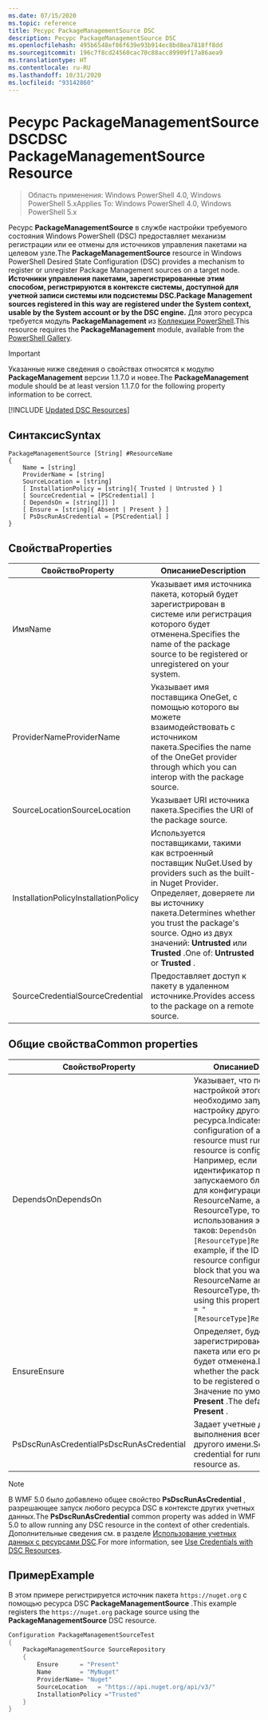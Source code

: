 ```yaml
---
ms.date: 07/15/2020
ms.topic: reference
title: Ресурс PackageManagementSource DSC
description: Ресурс PackageManagementSource DSC
ms.openlocfilehash: 495b6548ef86f639e93b914ec8bd8ea7818ff8dd
ms.sourcegitcommit: 196c7f8cd24560cac70c88acc89909f17a86aea9
ms.translationtype: HT
ms.contentlocale: ru-RU
ms.lasthandoff: 10/31/2020
ms.locfileid: "93142860"
---
```

# <a name="dsc-packagemanagementsource-resource"></a><span data-ttu-id="948c0-103">Ресурс PackageManagementSource DSC</span><span class="sxs-lookup"><span data-stu-id="948c0-103">DSC PackageManagementSource Resource</span></span>

> <span data-ttu-id="948c0-104">Область применения: Windows PowerShell 4.0, Windows PowerShell 5.x</span><span class="sxs-lookup"><span data-stu-id="948c0-104">Applies To: Windows PowerShell 4.0, Windows PowerShell 5.x</span></span>

<span data-ttu-id="948c0-105">Ресурс **PackageManagementSource** в службе настройки требуемого состояния Windows PowerShell (DSC) предоставляет механизм регистрации или ее отмены для источников управления пакетами на целевом узле.</span><span class="sxs-lookup"><span data-stu-id="948c0-105">The **PackageManagementSource** resource in Windows PowerShell Desired State Configuration (DSC) provides a mechanism to register or unregister Package Management sources on a target node.</span></span>
<span data-ttu-id="948c0-106">**Источники управления пакетами, зарегистрированные этим способом, регистрируются в контексте системы, доступной для учетной записи системы или подсистемы DSC.**</span><span class="sxs-lookup"><span data-stu-id="948c0-106">**Package Management sources registered in this way are registered under the System context, usable by the System account or by the DSC engine.**</span></span> <span data-ttu-id="948c0-107">Для этого ресурса требуется модуль **PackageManagement** из [Коллекции PowerShell](https://PowerShellGallery.com).</span><span class="sxs-lookup"><span data-stu-id="948c0-107">This resource requires the **PackageManagement** module, available from the [PowerShell Gallery](https://PowerShellGallery.com).</span></span>

> [!IMPORTANT]
> <span data-ttu-id="948c0-108">Указанные ниже сведения о свойствах относятся к модулю **PackageManagement** версии 1.1.7.0 и новее.</span><span class="sxs-lookup"><span data-stu-id="948c0-108">The **PackageManagement** module should be at least version 1.1.7.0 for the following property information to be correct.</span></span>

[!INCLUDE [Updated DSC Resources](../../../../../includes/dsc-resources.md)]

## <a name="syntax"></a><span data-ttu-id="948c0-109">Синтаксис</span><span class="sxs-lookup"><span data-stu-id="948c0-109">Syntax</span></span>

```Syntax
PackageManagementSource [String] #ResourceName
{
    Name = [string]
    ProviderName = [string]
    SourceLocation = [string]
    [ InstallationPolicy = [string]{ Trusted | Untrusted } ]
    [ SourceCredential = [PSCredential] ]
    [ DependsOn = [string[]] ]
    [ Ensure = [string]{ Absent | Present } ]
    [ PsDscRunAsCredential = [PSCredential] ]
}
```

## <a name="properties"></a><span data-ttu-id="948c0-110">Свойства</span><span class="sxs-lookup"><span data-stu-id="948c0-110">Properties</span></span>

|<span data-ttu-id="948c0-111">Свойство</span><span class="sxs-lookup"><span data-stu-id="948c0-111">Property</span></span> |<span data-ttu-id="948c0-112">Описание</span><span class="sxs-lookup"><span data-stu-id="948c0-112">Description</span></span> |
|---|---|
|<span data-ttu-id="948c0-113">Имя</span><span class="sxs-lookup"><span data-stu-id="948c0-113">Name</span></span> |<span data-ttu-id="948c0-114">Указывает имя источника пакета, который будет зарегистрирован в системе или регистрация которого будет отменена.</span><span class="sxs-lookup"><span data-stu-id="948c0-114">Specifies the name of the package source to be registered or unregistered on your system.</span></span> |
|<span data-ttu-id="948c0-115">ProviderName</span><span class="sxs-lookup"><span data-stu-id="948c0-115">ProviderName</span></span> |<span data-ttu-id="948c0-116">Указывает имя поставщика OneGet, с помощью которого вы можете взаимодействовать с источником пакета.</span><span class="sxs-lookup"><span data-stu-id="948c0-116">Specifies the name of the OneGet provider through which you can interop with the package source.</span></span> |
|<span data-ttu-id="948c0-117">SourceLocation</span><span class="sxs-lookup"><span data-stu-id="948c0-117">SourceLocation</span></span> |<span data-ttu-id="948c0-118">Указывает URI источника пакета.</span><span class="sxs-lookup"><span data-stu-id="948c0-118">Specifies the URI of the package source.</span></span> |
|<span data-ttu-id="948c0-119">InstallationPolicy</span><span class="sxs-lookup"><span data-stu-id="948c0-119">InstallationPolicy</span></span> |<span data-ttu-id="948c0-120">Используется поставщиками, такими как встроенный поставщик NuGet.</span><span class="sxs-lookup"><span data-stu-id="948c0-120">Used by providers such as the built-in Nuget Provider.</span></span> <span data-ttu-id="948c0-121">Определяет, доверяете ли вы источнику пакета.</span><span class="sxs-lookup"><span data-stu-id="948c0-121">Determines whether you trust the package's source.</span></span> <span data-ttu-id="948c0-122">Одно из двух значений: **Untrusted** или **Trusted** .</span><span class="sxs-lookup"><span data-stu-id="948c0-122">One of: **Untrusted** or **Trusted** .</span></span> |
|<span data-ttu-id="948c0-123">SourceCredential</span><span class="sxs-lookup"><span data-stu-id="948c0-123">SourceCredential</span></span> |<span data-ttu-id="948c0-124">Предоставляет доступ к пакету в удаленном источнике.</span><span class="sxs-lookup"><span data-stu-id="948c0-124">Provides access to the package on a remote source.</span></span> |

## <a name="common-properties"></a><span data-ttu-id="948c0-125">Общие свойства</span><span class="sxs-lookup"><span data-stu-id="948c0-125">Common properties</span></span>

|<span data-ttu-id="948c0-126">Свойство</span><span class="sxs-lookup"><span data-stu-id="948c0-126">Property</span></span> |<span data-ttu-id="948c0-127">Описание</span><span class="sxs-lookup"><span data-stu-id="948c0-127">Description</span></span> |
|---|---|
|<span data-ttu-id="948c0-128">DependsOn</span><span class="sxs-lookup"><span data-stu-id="948c0-128">DependsOn</span></span> |<span data-ttu-id="948c0-129">Указывает, что перед настройкой этого ресурса необходимо запустить настройку другого ресурса.</span><span class="sxs-lookup"><span data-stu-id="948c0-129">Indicates that the configuration of another resource must run before this resource is configured.</span></span> <span data-ttu-id="948c0-130">Например, если идентификатор первого запускаемого блока сценария для конфигурации ресурса — ResourceName, а его тип — ResourceType, то синтаксис использования этого свойства таков: `DependsOn = "[ResourceType]ResourceName"`.</span><span class="sxs-lookup"><span data-stu-id="948c0-130">For example, if the ID of the resource configuration script block that you want to run first is ResourceName and its type is ResourceType, the syntax for using this property is `DependsOn = "[ResourceType]ResourceName"`.</span></span> |
|<span data-ttu-id="948c0-131">Ensure</span><span class="sxs-lookup"><span data-stu-id="948c0-131">Ensure</span></span> |<span data-ttu-id="948c0-132">Определяет, будет ли зарегистрирован источник пакета или его регистрация будет отменена.</span><span class="sxs-lookup"><span data-stu-id="948c0-132">Determines whether the package source is to be registered or unregistered.</span></span> <span data-ttu-id="948c0-133">Значение по умолчанию — **Present** .</span><span class="sxs-lookup"><span data-stu-id="948c0-133">The default value is **Present** .</span></span> |
|<span data-ttu-id="948c0-134">PsDscRunAsCredential</span><span class="sxs-lookup"><span data-stu-id="948c0-134">PsDscRunAsCredential</span></span> |<span data-ttu-id="948c0-135">Задает учетные данные для выполнения всего ресурса от другого имени.</span><span class="sxs-lookup"><span data-stu-id="948c0-135">Sets the credential for running the entire resource as.</span></span> |

> [!NOTE]
> <span data-ttu-id="948c0-136">В WMF 5.0 было добавлено общее свойство **PsDscRunAsCredential** , разрешающее запуск любого ресурса DSC в контексте других учетных данных.</span><span class="sxs-lookup"><span data-stu-id="948c0-136">The **PsDscRunAsCredential** common property was added in WMF 5.0 to allow running any DSC resource in the context of other credentials.</span></span> <span data-ttu-id="948c0-137">Дополнительные сведения см. в разделе [Использование учетных данных с ресурсами DSC](../../../configurations/runasuser.md).</span><span class="sxs-lookup"><span data-stu-id="948c0-137">For more information, see [Use Credentials with DSC Resources](../../../configurations/runasuser.md).</span></span>

## <a name="example"></a><span data-ttu-id="948c0-138">Пример</span><span class="sxs-lookup"><span data-stu-id="948c0-138">Example</span></span>

<span data-ttu-id="948c0-139">В этом примере регистрируется источник пакета `https://nuget.org` с помощью ресурса DSC **PackageManagementSource** .</span><span class="sxs-lookup"><span data-stu-id="948c0-139">This example registers the `https://nuget.org` package source using the **PackageManagementSource** DSC resource.</span></span>

```powershell
Configuration PackageManagementSourceTest
{
    PackageManagementSource SourceRepository
    {
        Ensure      = "Present"
        Name        = "MyNuget"
        ProviderName= "Nuget"
        SourceLocation   = "https://api.nuget.org/api/v3/"
        InstallationPolicy ="Trusted"
    }
}
```

